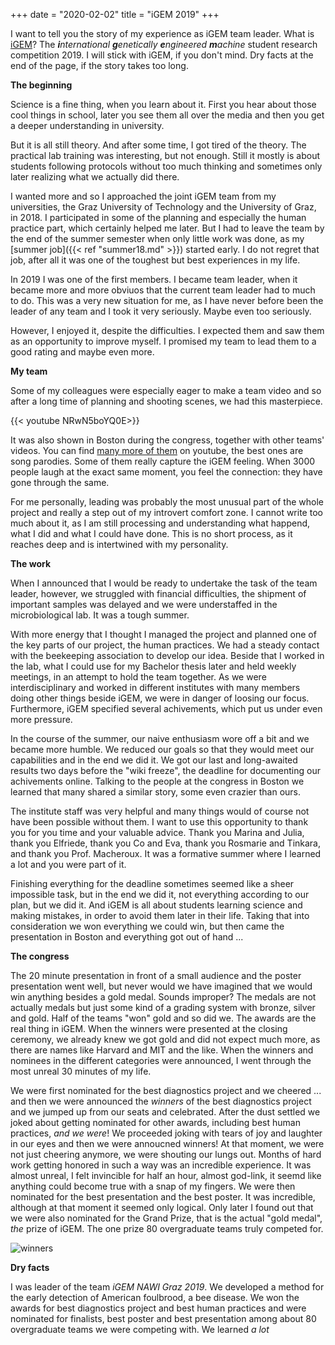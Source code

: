 +++
date = "2020-02-02"
title = "iGEM 2019"
+++

I want to tell you the story of my experience as iGEM team leader.
What is [iGEM](https://igem.org/Main_Page)?
The ***i**nternational* ***g**enetically* ***e**ngineered* ***m**achine* student research competition 2019.
I will stick with iGEM, if you don't mind. Dry facts at the end of the page, if the story takes too long.

 

**The beginning**

Science is a fine thing, when you learn about it. First you hear about those cool things in school, later you see them all over the media and then you get a deeper understanding in university. 

But it is all still theory. And after some time, I got tired of the theory. The practical lab training was interesting, but not enough. Still it mostly is about students following protocols without too much thinking and sometimes only later realizing what we actually did there.

I wanted more and so I approached the joint iGEM team from my universities, the Graz University of Technology and the University of Graz, in 2018. I participated in some of the planning and especially the human practice part, which certainly helped me later. But I had to leave the team by the end of the summer semester when only little work was done, as my [summer job]({{< ref "summer18.md" >}}) started early. I do not regret that job, after all it was one of the toughest but best experiences in my life.

In 2019 I was one of the first members. I became team leader, when it became more and more obviuos that the current team leader had to much to do. This was a very new situation for me, as I have never before been the leader of any team and I took it very seriously. Maybe even too seriously.

However, I enjoyed it, despite the difficulties. I expected them and saw them as an opportunity to improve myself. I promised my team to lead them to a good rating and maybe even more.

 

**My team**

Some of my colleagues were especially eager to make a team video and so after a long time of planning and shooting scenes, we had this masterpiece.

{{< youtube NRwN5boYQ0E>}}

It was also shown in Boston during the congress, together with other teams' videos. You can find [many more of them](https://www.youtube.com/results?search_query=igem+2019+song) on youtube, the best ones are song parodies. Some of them really capture the iGEM feeling. When 3000 people laugh at the exact same moment, you feel the connection: they have gone through the same.

For me personally, leading was probably the most unusual part of the whole project and really a step out of my introvert comfort zone. I cannot write too much about it, as I am still processing and understanding what happend, what I did and what I could have done. This is no short process, as it reaches deep and is intertwined with my personality. 

 

**The work**

When I announced that I would be ready to undertake the task of the team leader, however, we struggled with financial difficulties, the shipment of important samples was delayed and we were understaffed in the microbiological lab. It was a tough summer.

With more energy that I thought I managed the project and planned one of the key parts of our project, the human practices. We had a steady contact with the beekeeping association to develop our idea. Beside that I worked in the lab, what I could use for my Bachelor thesis later and held weekly meetings, in an attempt to hold the team together. As we were interdisciplinary and worked in different institutes with many members doing other things beside iGEM, we were in danger of loosing our focus. Furthermore, iGEM specified several achivements, which put us under even more pressure.

In the course of the summer, our naive enthusiasm wore off a bit and we became more humble. We reduced our goals so that they would meet our capabilities and in the end we did it. We got our last and long-awaited results two days before the "wiki freeze", the deadline for documenting our achivements online. Talking to the people at the congress in Boston we learned that many shared a similar story, some even crazier than ours.

The institute staff was very helpful and many things would of course not have been possible without them. I want to use this opportunity to thank you for you time and your valuable advice. Thank you Marina and Julia, thank you Elfriede, thank you Co and Eva, thank you Rosmarie and Tinkara, and thank you Prof. Macheroux. It was a formative summer where I learned a lot and you were part of it.

Finishing everything for the deadline sometimes seemed like a sheer impossible task, but in the end we did it, not everything according to our plan, but we did it. And iGEM is all about students learning science and making mistakes, in order to avoid them later in their life. Taking that into consideration we won everything we could win, but then came the presentation in Boston and everything got out of hand ...

 

**The congress**

The 20 minute presentation in front of a small audience and the poster presentation went well, but never would we have imagined that we would win anything besides a gold medal. Sounds improper? The medals are not actually medals but just some kind of a grading system with bronze, silver and gold. Half of the teams "won" gold and so did we. The awards are the real thing in iGEM. When the winners were presented at the closing ceremony, we already knew we got gold and did not expect much more, as there are names like Harvard and MIT and the like. When the winners and nominees in the different categories were announced, I went through the most unreal 30 minutes of my life.

We were first nominated for the best diagnostics project and we cheered ... and then we were announced the *winners* of the best diagnostics project and we jumped up from our seats and celebrated. After the dust settled we joked about getting nominated for other awards, including best human practices, *and we were*! We proceeded joking with tears of joy and laughter in our eyes and then we were annoucned winners! At that moment, we were not just cheering anymore, we were shouting our lungs out. Months of hard work getting honored in such a way was an incredible experience. It was almost unreal, I felt invincible for half an hour, almost god-link, it seemd like anything could become true with a snap of my fingers. We were then nominated for the best presentation and the best poster. It was incredible, although at that moment it seemed only logical. Only later I found out that we were also nominated for the Grand Prize, that is the actual "gold medal", *the* prize of iGEM. The one prize 80 overgraduate teams truly competed for.

![winners](/iGEM.png)



**Dry facts**

I was leader of the team *iGEM NAWI Graz 2019*.
We developed a method for the early detection of American foulbrood, a bee disease.
We won the awards for best diagnostics project and best human practices and were nominated for finalists, best poster and best presentation among about 80 overgraduate teams we were competing with.
We learned *a lot*